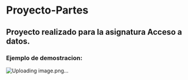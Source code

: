 # Proyecto-Partes

## Proyecto realizado para la asignatura Acceso a datos.

### Ejemplo de demostracion:

![Uploading image.png…]()
